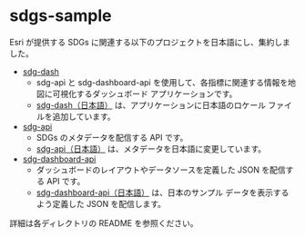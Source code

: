 # sdgs-sample

Esri が提供する SDGs に関連する以下のプロジェクトを日本語にし、集約しました。  
- [sdg-dash](https://github.com/Esri/sdg-dash)
  - sdg-api と sdg-dashboard-api を使用して、各指標に関連する情報を地図に可視化するダッシュボード アプリケーションです。
  - [sdg-dash（日本語）](https://github.com/EsriJapan/sdgs-sample/tree/master/sdg-dash) は、アプリケーションに日本語のロケール ファイルを追加しています。
- [sdg-api](https://github.com/Esri/sdg-api)
  - SDGs のメタデータを配信する API です。
  - [sdg-api（日本語）](https://github.com/EsriJapan/sdgs-sample/tree/master/sdg-api) は、メタデータを日本語に変更しています。
- [sdg-dashboard-api](https://github.com/apfister/sdg-dashboard-api/)
  - ダッシュボードのレイアウトやデータソースを定義した JSON を配信する API です。
  - [sdg-dashboard-api（日本語）](https://github.com/EsriJapan/sdgs-sample/tree/master/sdg-dashboard-api) は、日本のサンプル データを表示するよう定義した JSON を配信します。

詳細は各ディレクトリの README を参照ください。